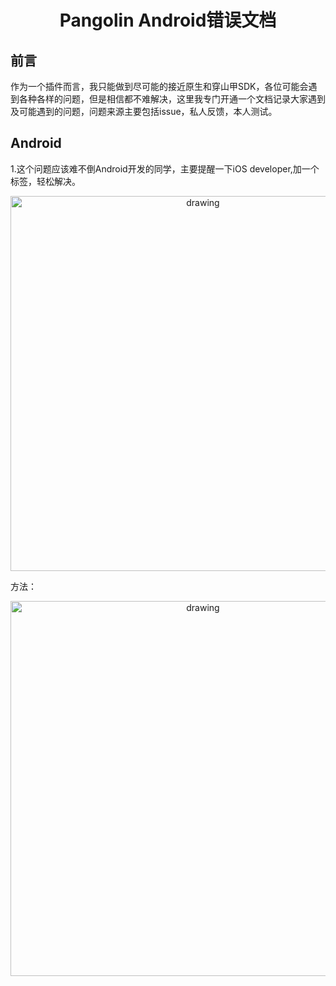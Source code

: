 <h1 align="center">Pangolin Android错误文档</h1>

## 前言
作为一个插件而言，我只能做到尽可能的接近原生和穿山甲SDK，各位可能会遇到各种各样的问题，但是相信都不难解决，这里我专门开通一个文档记录大家遇到及可能遇到的问题，问题来源主要包括issue，私人反馈，本人测试。

## Android
1.这个问题应该难不倒Android开发的同学，主要提醒一下iOS developer,加一个标签，轻松解决。
<p align="center">
<img src=https://github.com/tongyangsheng/Pangolin/blob/master/showImage/error1.jpg alt="drawing" width="600">
</p>

方法：
<p align="center">
<img src=https://github.com/tongyangsheng/Pangolin/blob/master/showImage/void1.jpeg alt="drawing" width="600">
</p>

